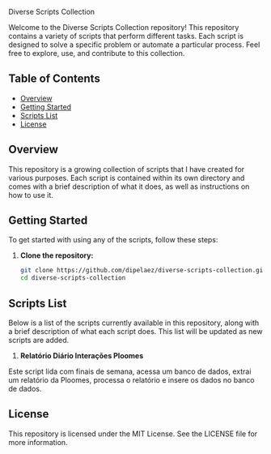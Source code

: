  Diverse Scripts Collection

Welcome to the Diverse Scripts Collection repository! This repository contains a variety of scripts that perform different tasks. Each script is designed to solve a specific problem or automate a particular process. Feel free to explore, use, and contribute to this collection.

## Table of Contents

- [Overview](#overview)
- [Getting Started](#getting-started)
- [Scripts List](#scripts-list)
- [License](#license)

## Overview

This repository is a growing collection of scripts that I have created for various purposes. Each script is contained within its own directory and comes with a brief description of what it does, as well as instructions on how to use it.

## Getting Started

To get started with using any of the scripts, follow these steps:

1. **Clone the repository:**
   ```bash
   git clone https://github.com/dipelaez/diverse-scripts-collection.git
   cd diverse-scripts-collection

## Scripts List
Below is a list of the scripts currently available in this repository, along with a brief description of what each script does. This list will be updated as new scripts are added.


1. **Relatório Diário Interações Ploomes**
   
 Este script lida com finais de semana, acessa um banco de dados, extrai um relatório da Ploomes,
 processa o relatório e insere os dados no banco de dados.


## License

This repository is licensed under the MIT License. See the LICENSE file for more information.
